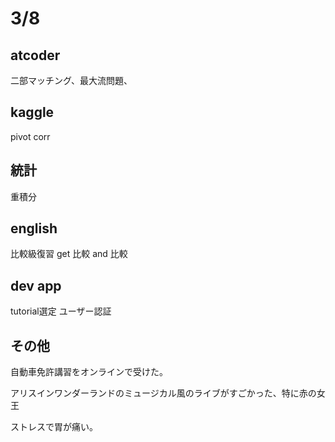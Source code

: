 # 3/8

## atcoder
二部マッチング、最大流問題、

## kaggle

pivot corr

## 統計
重積分

## english
比較級復習
get 比較 and 比較

## dev app
tutorial選定
ユーザー認証

## その他
自動車免許講習をオンラインで受けた。

アリスインワンダーランドのミュージカル風のライブがすごかった、特に赤の女王

ストレスで胃が痛い。

